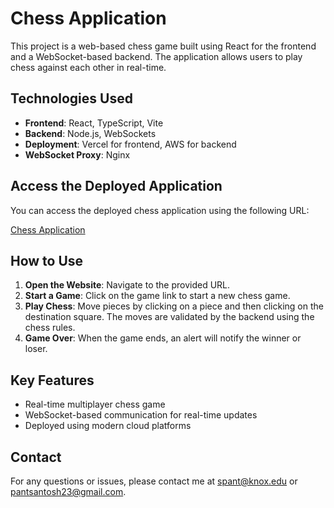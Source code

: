 # Chess Application

This project is a web-based chess game built using React for the frontend and a WebSocket-based backend. The application allows users to play chess against each other in real-time.

## Technologies Used

- **Frontend**: React, TypeScript, Vite
- **Backend**: Node.js, WebSockets
- **Deployment**: Vercel for frontend, AWS for backend
- **WebSocket Proxy**: Nginx

## Access the Deployed Application

You can access the deployed chess application using the following URL:

[Chess Application](https://chess-frontend-myrbk6w5v-santoshpant23s-projects.vercel.app/)

## How to Use

1. **Open the Website**: Navigate to the provided URL.
2. **Start a Game**: Click on the game link to start a new chess game.
3. **Play Chess**: Move pieces by clicking on a piece and then clicking on the destination square. The moves are validated by the backend using the chess rules.
4. **Game Over**: When the game ends, an alert will notify the winner or loser.

## Key Features

- Real-time multiplayer chess game
- WebSocket-based communication for real-time updates
- Deployed using modern cloud platforms

## Contact

For any questions or issues, please contact me at spant@knox.edu or pantsantosh23@gmail.com.

